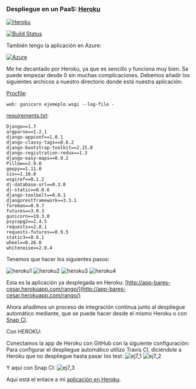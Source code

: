 ### Despliegue en un PaaS: [Heroku](https://www.heroku.com/)


[![Heroku](https://www.herokucdn.com/deploy/button.png)](http://app-bares-cesar.herokuapp.com/rango/)

[![Build Status](https://snap-ci.com/cesar2/DAI-BARES/branch/master/build_image)](https://snap-ci.com/cesar2/DAI-BARES/branch/master)

También tengo la aplicación en Azure:

[![Azure](http://azuredeploy.net/deploybutton.png)](http://cesar-service-hxtco.cloudapp.net/rango/)


Me he decantado por Heroku, ya que es sencillo y funciona muy bien. Se puede empezar desde 0 sin muchas
complicaciones. Debemos añadir los siguientes archicos a nuestro directorio donde está nuestra aplicación:

[Procfile](https://github.com/cesar2/DAI-BARES/blob/master/Procfile):

```
web: gunicorn ejemeplo.wsgi --log-file -
```

[requirements.txt](https://github.com/cesar2/DAI-BARES/blob/master/requirements.txt):

```
Django==1.7
argparse==1.2.1
django-appconf==1.0.1
django-classy-tags==0.6.2
django-bootstrap-toolkit==2.15.0
django-registration-redux==1.3
django-easy-maps==0.9.2
Pillow==2.9.0
geopy==1.11.0
six==1.10.0
wsgiref==0.1.2
dj-database-url==0.3.0
dj-static==0.0.6
django-toolbelt==0.0.1
djangorestframework==3.3.1
foreman==0.9.7
futures==3.0.3
gunicorn==19.3.0
psycopg2==2.4.5
requests==2.8.1
requests-futures==0.9.5
static3==0.6.1
wheel==0.26.0
whitenoise==2.0.4
```

Tenemos que hacer los siguientes pasos:

![heroku1](http://i1155.photobucket.com/albums/p543/cesypozo/Ejercicios%20tema%206/Captura%20de%20pantalla%20de%202016-01-19%20183648_zpsnfauslmv.png)
![heroku2](http://i1155.photobucket.com/albums/p543/cesypozo/Ejercicios%20tema%206/Captura%20de%20pantalla%20de%202016-01-19%20183728_zpshph7w1fu.png)
![heroku3](http://i1155.photobucket.com/albums/p543/cesypozo/Ejercicios%20tema%206/Captura%20de%20pantalla%20de%202016-01-19%20183712_zpsodc8qli1.png)
![heroku4](http://i1155.photobucket.com/albums/p543/cesypozo/Ejercicios%20tema%206/Captura%20de%20pantalla%20de%202016-01-19%20183812_zpsz46gaou6.png)

Esta es la aplicación ya desplegada en Heroku: [http://app-bares-cesar.herokuapp.com/rango/](http://app-bares-cesar.herokuapp.com/rango/)

Ahora añadimos un proceso de integración contínua junto al despliegue automático mediante, que se puede hacer desde el mismo Heroku o con [Snap CI](https://snap-ci.com/).

Con HEROKU:

Conectamos la app de Heroku con GitHub con la siguiente configuración:
Para configurar el despliegue automático utilizo Travis CI, diciéndole a Heroku que no despliegue hasta pasar los test:
![ej7_1](http://i1175.photobucket.com/albums/r629/Cesar_Albusac_Jorge/Ejercicios3/ej6_zpst9n0fbx7.png)
![ej7_2](http://i1175.photobucket.com/albums/r629/Cesar_Albusac_Jorge/Ejercicios3/ej7_zpszhtkczyg.png)

Y aquí con Snap CI:
![ej7_3](http://i1175.photobucket.com/albums/r629/Cesar_Albusac_Jorge/Ejercicios3/ej7_3_zpssdl6by1e.png)

Aquí está el enlace a mi [aplicación en Heroku](http://app-bares-cesar.herokuapp.com/rango/).

